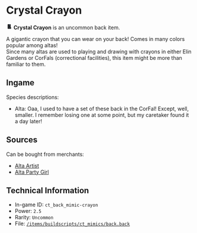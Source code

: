 # Crystal Crayon

<img src="https://raw.githubusercontent.com/Ceterai/Enternia/main/items/armors/alta/tier6/ceterai/legwear/icon.png" alt="Crystal Crayon icon" loading="lazy" height=16px width="auto" /> **Crystal Crayon** is an uncommon back item.

A gigantic crayon that you can wear on your back! Comes in many colors popular among altas!  
Since many altas are used to playing and drawing with crayons in either Elin Gardens or CorFals (correctional facilities), this item might be more than familiar to them.

## Ingame

Species descriptions:

- Alta: Oaa, I used to have a set of these back in the CorFal! Except, well, smaller. I remember losing one at some point, but my caretaker found it a day later!

## Sources

Can be bought from merchants:

- [Alta Artist](https://ceterai.github.io/MyEnternia/Wiki/AltaArtist)
- [Alta Party Girl](https://ceterai.github.io/MyEnternia/Wiki/AltaPartyGirl)

## Technical Information

- In-game ID: `ct_back_mimic-crayon`
- Power: `2.5`
- Rarity: `Uncommon`
- File: [`/items/buildscripts/ct_mimics/back.back`](https://github.com/Ceterai/Enternia/blob/main/items/buildscripts/ct_mimics/back.back)
